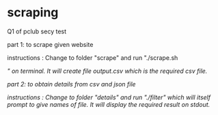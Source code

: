 # scraping
Q1 of pclub secy test

part 1: to scrape given website

instructions :
Change to folder "scrape" and run "./scrape.sh <address of website>" on terminal.
It will create file output.csv which is the required csv file.


part 2: to obtain details from csv and json file

instructions :
Change to folder "details" and run "./filter" which will itself prompt to give names of file.
It will display the required result on stdout.